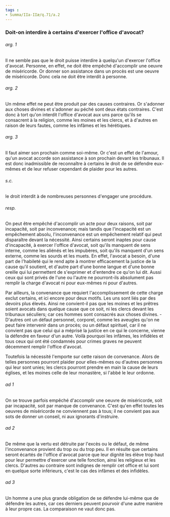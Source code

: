 ```yaml
---
tags : 
- Summa/IIa-IIæ/q.71/a.2
---
```


### Doit-on interdire à certains d'exercer l'office d'avocat?

###### arg. 1
Il ne semble pas que le droit puisse interdire à quelqu'un d'exercer l'office d'avocat. Personne, en effet, ne doit être empêché d'accomplir une oeuvre de miséricorde. Or donner son assistance dans un procès est une oeuvre de miséricorde. Donc cela ne doit être interdit à personne. 

###### arg. 2
Un même effet ne peut être produit par des causes contraires. Or s'adonner aux choses divines et s'adonner au péché sont deux états contraires. C'est donc à tort qu'on interdit l'office d'avocat aux uns parce qu'ils se consacrent à la religion, comme les moines et les clercs, et à d'autres en raison de leurs fautes, comme les infâmes et les hérétiques. 

###### arg. 3
Il faut aimer son prochain comme soi-même. Or c'est un effet de l'amour, qu'un avocat accorde son assistance à son prochain devant les tribunaux. Il est donc inadmissible de reconnaître à certains le droit de se défendre eux-mêmes et de leur refuser cependant de plaider pour les autres. 

###### s.c.
le droit interdit à de nombreuses personnes d'engager une procédure. 

###### resp.
On peut être empêché d'accomplir un acte pour deux raisons, soit par incapacité, soit par inconvenance; mais tandis que l'incapacité est un empêchement absolu, l'inconvenance est un empêchement relatif qui peut disparaître devant la nécessité. Ainsi certains seront inaptes pour cause d'incapacité, à exercer l'office d'avocat, soit qu'ils manquent de sens interne, comme les aliénés et les impubères, soit qu'ils manquent d'un sens externe, comme les sourds et les muets. En effet, l'avocat a besoin, d'une part de l'habileté qui le rend apte à montrer efficacement la justice de la cause qu'il soutient, et d'autre part d'une bonne langue et d'une bonne oreille qui lui permettent de s'exprimer et d'entendre ce qu'on lui dit. Aussi ceux qui sont privés de l'une ou l'autre ne pourront-ils absolument pas remplir la charge d'avocat ni pour eux-mêmes ni pour d'autres. 

Par ailleurs, la convenance que requiert l'accomplissement de cette charge exclut certains, et ici encore pour deux motifs. Les uns sont liés par des devoirs plus élevés. Ainsi ne convient-il pas que les moines et les prêtres soient avocats dans quelque cause que ce soit, ni les clercs devant les tribunaux séculiers; car ces hommes sont consacrés aux choses divines. - D'autres ont un défaut personnel, corporel, comme les aveugles qu'on ne peut faire intervenir dans un procès; ou un défaut spirituel, car il ne convient pas que celui qui a méprisé la justice en ce qui le concerne, vienne la défendre en faveur d'un autre. Voilà pourquoi les infâmes, les infidèles et tous ceux qui ont été condamnés pour crimes graves ne peuvent décemment remplir l'office d'avocat. 

Toutefois la nécessité l'emporte sur cette raison de convenance. Alors de telles personnes pourront plaider pour elles-mêmes ou d'autres personnes qui leur sont unies; les clercs pourront prendre en main la cause de leurs églises, et les moines celle de leur monastère, si l'abbé le leur ordonne. 

###### ad 1
On se trouve parfois empêché d'accomplir une oeuvre de miséricorde, soit par incapacité, soit par manque de convenance. C'est qu'en effet toutes les oeuvres de miséricorde ne conviennent pas à tous; il ne convient pas aux sots de donner un conseil, ni aux ignorants d'instruire. 

###### ad 2
De même que la vertu est détruite par l'excès ou le défaut, de même l'inconvenance provient du trop ou du trop peu. Il en résulte que certains seront écartés de l'office d'avocat parce que leur dignité les élève trop haut pour leur permettre d'exercer une telle fonction, ainsi les religieux et les clercs. D'autres au contraire sont indignes de remplir cet office et lui sont en quelque sorte inférieurs, c'est le cas des infâmes et des infidèles. 

###### ad 3
Un homme a une plus grande obligation de se défendre lui-même que de défendre les autres, car ces derniers peuvent pourvoir d'une autre manière à leur propre cas. La comparaison ne vaut donc pas. 

